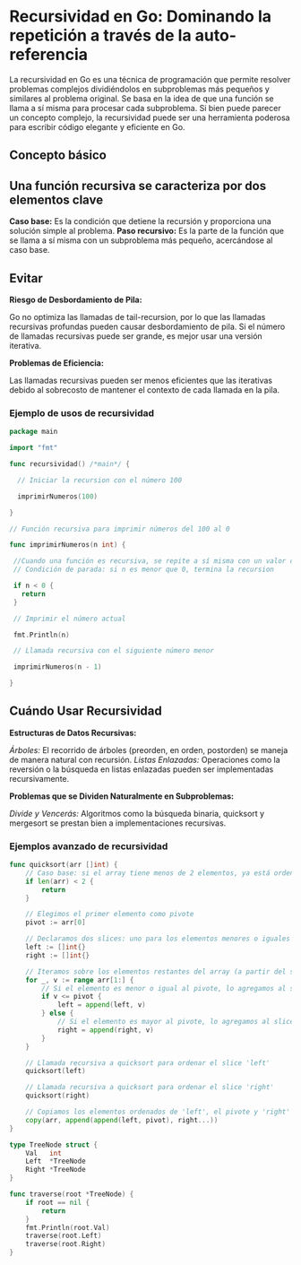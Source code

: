 # Recursividad en Go: Dominando la repetición a través de la auto-referencia

La recursividad en Go es una técnica de programación que permite resolver problemas complejos dividiéndolos en subproblemas más pequeños y similares al problema original. Se basa en la idea de que una función se llama a sí misma para procesar cada subproblema. Si bien puede parecer un concepto complejo, la recursividad puede ser una herramienta poderosa para escribir código elegante y eficiente en Go.

## Concepto básico

## Una función recursiva se caracteriza por dos elementos clave

**Caso base:** Es la condición que detiene la recursión y proporciona una solución simple al problema.
**Paso recursivo:** Es la parte de la función que se llama a sí misma con un subproblema más pequeño, acercándose al caso base.

## Evitar

**Riesgo de Desbordamiento de Pila:**

Go no optimiza las llamadas de tail-recursion, por lo que las llamadas recursivas profundas pueden causar desbordamiento de pila. Si el número de llamadas recursivas puede ser grande, es mejor usar una versión iterativa.

**Problemas de Eficiencia:**

Las llamadas recursivas pueden ser menos eficientes que las iterativas debido al sobrecosto de mantener el contexto de cada llamada en la pila.

### Ejemplo de usos de recursividad

```go
package main

import "fmt"

func recursividad() /*main*/ {

  // Iniciar la recursion con el número 100

  imprimirNumeros(100)

}

// Función recursiva para imprimir números del 100 al 0

func imprimirNumeros(n int) {

 //Cuando una función es recursiva, se repite a sí misma con un valor diferente de su parámetro hasta alcanzar una condición de parada (caso base).
 // Condición de parada: si n es menor que 0, termina la recursion

 if n < 0 {
   return
 }

 // Imprimir el número actual

 fmt.Println(n)

 // Llamada recursiva con el siguiente número menor

 imprimirNumeros(n - 1)

}
```

## Cuándo Usar Recursividad

**Estructuras de Datos Recursivas:**

_Árboles:_ El recorrido de árboles (preorden, en orden, postorden) se maneja de manera natural con recursión.
_Listas Enlazadas:_ Operaciones como la reversión o la búsqueda en listas enlazadas pueden ser implementadas recursivamente.

**Problemas que se Dividen Naturalmente en Subproblemas:**

_Divide y Vencerás:_ Algoritmos como la búsqueda binaria, quicksort y mergesort se prestan bien a implementaciones recursivas.

### Ejemplos avanzado de recursividad

```go
func quicksort(arr []int) {
    // Caso base: si el array tiene menos de 2 elementos, ya está ordenado
    if len(arr) < 2 {
        return
    }

    // Elegimos el primer elemento como pivote
    pivot := arr[0]

    // Declaramos dos slices: uno para los elementos menores o iguales al pivote y otro para los mayores
    left := []int{}
    right := []int{}

    // Iteramos sobre los elementos restantes del array (a partir del segundo elemento)
    for _, v := range arr[1:] {
        // Si el elemento es menor o igual al pivote, lo agregamos al slice 'left'
        if v <= pivot {
            left = append(left, v)
        } else {
            // Si el elemento es mayor al pivote, lo agregamos al slice 'right'
            right = append(right, v)
        }
    }

    // Llamada recursiva a quicksort para ordenar el slice 'left'
    quicksort(left)

    // Llamada recursiva a quicksort para ordenar el slice 'right'
    quicksort(right)

    // Copiamos los elementos ordenados de 'left', el pivote y 'right' de vuelta al array original
    copy(arr, append(append(left, pivot), right...))
}
```

```go
type TreeNode struct {
    Val   int
    Left  *TreeNode
    Right *TreeNode
}

func traverse(root *TreeNode) {
    if root == nil {
        return
    }
    fmt.Println(root.Val)
    traverse(root.Left)
    traverse(root.Right)
}
```
